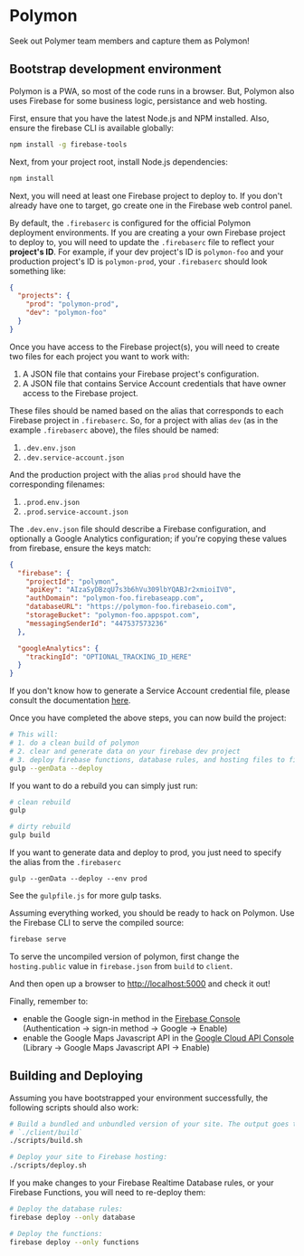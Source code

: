 # Polymon

Seek out Polymer team members and capture them as Polymon!

## Bootstrap development environment

Polymon is a PWA, so most of the code runs in a browser. But, Polymon also uses Firebase for some business logic, persistance and web hosting.

First, ensure that you have the latest Node.js and NPM installed.
Also, ensure the firebase CLI is available globally:

```sh
npm install -g firebase-tools
```

Next, from your project root, install Node.js dependencies:

```sh
npm install
```

Next, you will need at least one Firebase project to deploy to. If you don't
already have one to target, go create one in the Firebase web control panel.

By default, the `.firebaserc` is configured for the official Polymon
deployment environments. If you are creating a your own Firebase project to
deploy to, you will need to update the `.firebaserc` file to reflect your
**project's ID**. For example, if your dev project's ID is `polymon-foo` and your
production project's ID is `polymon-prod`, your `.firebaserc` should look something like:

```json
{
  "projects": {
    "prod": "polymon-prod",
    "dev": "polymon-foo"
  }
}
```

Once you have access to the Firebase project(s), you will need to create two
files for each project you want to work with:

 1. A JSON file that contains your Firebase project's configuration.
 2. A JSON file that contains Service Account credentials that have owner
    access to the Firebase project.

These files should be named based on the alias that corresponds to each
Firebase project in `.firebaserc`. So, for a project with alias `dev` (as in
the example `.firebaserc` above), the files should be named:

 1. `.dev.env.json`
 2. `.dev.service-account.json`

 And the production project with the alias `prod` should have the corresponding
 filenames:

 1. `.prod.env.json`
 2. `.prod.service-account.json`

The `.dev.env.json` file should describe a Firebase configuration, and
optionally a Google Analytics configuration; if you're copying these values from
firebase, ensure the keys match:

```json
{
  "firebase": {
    "projectId": "polymon",
    "apiKey": "AIzaSyDBzqU7s3b6hVu309lbYQABJr2xmioiIV0",
    "authDomain": "polymon-foo.firebaseapp.com",
    "databaseURL": "https://polymon-foo.firebaseio.com",
    "storageBucket": "polymon-foo.appspot.com",
    "messagingSenderId": "447537573236"
  },

  "googleAnalytics": {
    "trackingId": "OPTIONAL_TRACKING_ID_HERE"
  }
}
```

If you don't know how to generate a Service Account credential file, please
consult the documentation [here][1].

Once you have completed the above steps, you can now build the project:

```sh
# This will:
# 1. do a clean build of polymon
# 2. clear and generate data on your firebase dev project
# 3. deploy firebase functions, database rules, and hosting files to firebase
gulp --genData --deploy
```

If you want to do a rebuild you can simply just run:
```sh
# clean rebuild
gulp

# dirty rebuild
gulp build
```

If you want to generate data and deploy to prod, you just need to specify the
alias from the `.firebaserc`
```
gulp --genData --deploy --env prod
```

See the `gulpfile.js` for more gulp tasks.

Assuming everything worked, you should be ready to hack on Polymon. Use the
Firebase CLI to serve the compiled source:

```sh
firebase serve
```

To serve the uncompiled version of polymon, first change the `hosting.public`
value in `firebase.json` from `build` to `client`.

And then open up a browser to [http://localhost:5000][2] and check it out!

Finally, remember to:
- enable the Google sign-in method in the [Firebase Console][3]
(Authentication -> sign-in method -> Google -> Enable)
- enable the Google Maps Javascript API in the [Google Cloud API Console][4]
(Library -> Google Maps Javascript API -> Enable)

## Building and Deploying

Assuming you have bootstrapped your environment successfully, the following
scripts should also work:

```sh
# Build a bundled and unbundled version of your site. The output goes to
# `./client/build`
./scripts/build.sh

# Deploy your site to Firebase hosting:
./scripts/deploy.sh
```

If you make changes to your Firebase Realtime Database rules, or your
Firebase Functions, you will need to re-deploy them:

```sh
# Deploy the database rules:
firebase deploy --only database

# Deploy the functions:
firebase deploy --only functions
```

[1]: https://firebase.google.com/docs/server/setup#add_firebase_to_your_app
[2]: http://localhost:5000
[3]: https://console.firebase.google.com/
[4]: https://console.developers.google.com/

